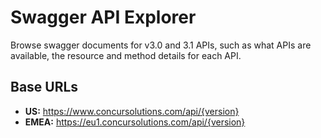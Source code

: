 
# Swagger API Explorer

Browse swagger documents for v3.0 and 3.1 APIs, such as what APIs are available, the resource and method details for each API.

## Base URLs
* **US:** https://www.concursolutions.com/api/{version}
* **EMEA:** https://eu1.concursolutions.com/api/{version}

